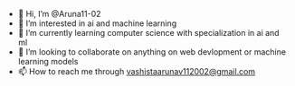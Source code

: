 - 👋 Hi, I’m @Aruna11-02
- 👀 I’m interested in ai and machine learning
- 🌱 I’m currently learning computer science with specialization in ai and ml
- 💞️ I’m looking to collaborate on anything on web devlopment or machine learning models
- 📫 How to reach me through vashistaarunav112002@gmail.com

<!---
Aruna11-02/Aruna11-02 is a ✨ special ✨ repository because its `README.md` (this file) appears on your GitHub profile.
You can click the Preview link to take a look at your changes.
--->
